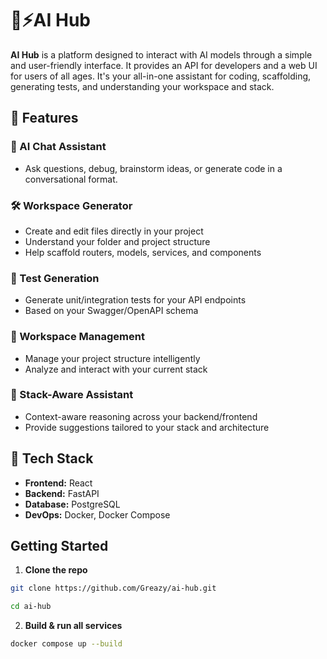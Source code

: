 # 🧠⚡AI Hub 

**AI Hub** is a platform designed to interact with AI models through a simple and user-friendly interface. It provides an API for developers and a web UI for users of all ages. It's your all-in-one assistant for coding, scaffolding, generating tests, and understanding your workspace and stack.

## 🚀 Features

### 🤖 AI Chat Assistant
- Ask questions, debug, brainstorm ideas, or generate code in a conversational format.

### 🛠️ Workspace Generator
- Create and edit files directly in your project
- Understand your folder and project structure
- Help scaffold routers, models, services, and components

### 🧪 Test Generation
- Generate unit/integration tests for your API endpoints
- Based on your Swagger/OpenAPI schema

### 📂 Workspace Management
- Manage your project structure intelligently
- Analyze and interact with your current stack

### 🧠 Stack-Aware Assistant
- Context-aware reasoning across your backend/frontend
- Provide suggestions tailored to your stack and architecture

## 🔧 Tech Stack

- **Frontend:** React
- **Backend:** FastAPI
- **Database:** PostgreSQL
- **DevOps:** Docker, Docker Compose

## Getting Started

1. **Clone the repo**
```bash
git clone https://github.com/Greazy/ai-hub.git
```
```bash
cd ai-hub
```
2. **Build & run all services**
```bash
docker compose up --build
```